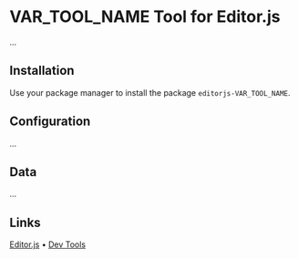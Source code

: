 # VAR_TOOL_NAME Tool for Editor.js

...

## Installation

Use your package manager to install the package `editorjs-VAR_TOOL_NAME`.

## Configuration

...

## Data

...

## Links

[Editor.js](https://editorjs.io) • [Dev Tools](https://github.com/talyguryn/editorjs-dev-tools)